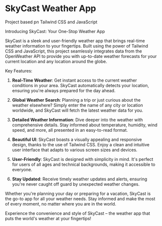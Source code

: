 # SkyCast Weather App
Project based pn Tailwind CSS and JavaScript


Introducing SkyCast: Your One-Stop Weather App

SkyCast is a sleek and user-friendly weather app that brings real-time weather information to your fingertips. Built using the power of Tailwind CSS and JavaScript, this project seamlessly integrates data from the OpenWeather API to provide you with up-to-date weather forecasts for your current location and any location around the globe.

Key Features:

1. **Real-Time Weather**: Get instant access to the current weather conditions in your area. SkyCast automatically detects your location, ensuring you're always prepared for the day ahead.

2. **Global Weather Search**: Planning a trip or just curious about the weather elsewhere? Simply enter the name of any city or location worldwide, and SkyCast will fetch the latest weather data for you.

3. **Detailed Weather Information**: Dive deeper into the weather with comprehensive details. Stay informed about temperature, humidity, wind speed, and more, all presented in an easy-to-read format.

4. **Beautiful UI**: SkyCast boasts a visually appealing and responsive design, thanks to the use of Tailwind CSS. Enjoy a clean and intuitive user interface that adapts to various screen sizes and devices.

5. **User-Friendly**: SkyCast is designed with simplicity in mind. It's perfect for users of all ages and technical backgrounds, making it accessible to everyone.

6. **Stay Updated**: Receive timely weather updates and alerts, ensuring you're never caught off guard by unexpected weather changes.

Whether you're planning your day or preparing for a vacation, SkyCast is the go-to app for all your weather needs. Stay informed and make the most of every moment, no matter where you are in the world.

Experience the convenience and style of SkyCast – the weather app that puts the world's weather at your fingertips!
